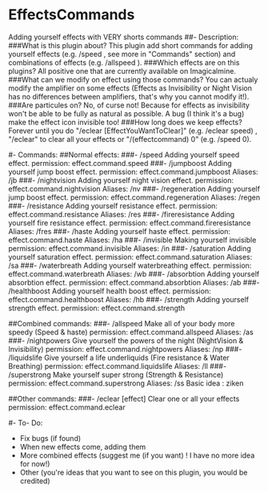 # EffectsCommands
Adding yourself effects with VERY shorts commands
##- Description:
###What is this plugin about?
This plugin add short commands for adding yourself effects (e.g. /speed <amplifier>, see more in "Commands" section) and combinations of effects (e.g. /allspeed <amplifier>).
###Which effects are on this plugins?
All positive one that are currently available on Imagicalmine.
###What can we modify on effect using those commands?
You can actualy modify the amplifier on some effects (Effects as Invisibility or Night Vision has no differences between amplifiers, that's why you cannot modify it!).
###Are particules on?
No, of curse not! Because for effects as invisibility won't be able to be fully as natural as possible. A bug (I think it's a bug) make the effect icon invisible too!
###How long does we keep effects?
Forever until you do "/eclear [EffectYouWantToClear]" (e.g. /eclear speed) , "/eclear" to clear all your effects or "/(effectcommand) 0" (e.g. /speed 0).

#- Commands:
##Normal effects:
###- /speed <amplifier>
Adding yourself speed effect.
permission: effect.command.speed
###- /jumpboost <amplifier>
Adding yourself jump boost effect.
permission: effect.command.jumpboost
Aliases: /jb
###- /nightvision
Adding yourself night vision effect.
permission: effect.command.nightvision
Aliases: /nv
###- /regeneration <amplifier>
Adding yourself jump boost effect.
permission: effect.command.regeneration
Aliases: /regen
###- /resistance <amplifier>
Adding yourself resistance effect.
permission: effect.command.resistance
Aliases: /res
###- /fireresistance
Adding yourself fire resistance effect.
permission: effect.command.fireresistance
Aliases: /fres
###- /haste <amplifier>
Adding yourself haste effect.
permission: effect.command.haste
Aliases: /ha
###- /invisible
Making yourself invisible
permission: effect.command.invisible
Aliases: /in
###- /saturation <amplifier>
Adding yourself saturation effect.
permission: effect.command.saturation
Aliases: /sa
###- /waterbreath <amplifier>
Adding yourself waterbreathing effect.
permission: effect.command.waterbreath
Aliases: /wb
###- /absorbtion <amplifier>
Adding yourself absorbtion effect.
permission: effect.command.absorbtion
Aliases: /ab
###- /healthboost <amplifier>
Adding yourself health boost effect.
permission: effect.command.healthboost
Aliases: /hb
###- /strength <amplifier>
Adding yourself strength effect.
permission: effect.command.strength

##Combined commands:
###- /allspeed <amplifier>
Make all of your body more speedy (Speed & haste)
permission: effect.command.allspeed
Aliases: /as
###- /nightpowers
Give yourself the powers of the night (NightVision & Invisibility)
permission: effect.command.nightpowers
Aliases: /np
###- /liquidslife
Give yourself a life underliquids (Fire resistance & Water Breathing)
permission: effect.command.liquidslife
Aliases: /ll
###- /superstrong <amplifier>
Make yourself super strong (Strength & Resistance)
permission: effect.command.superstrong
Aliases: /ss
Basic idea : ziken

##Other commands:
###- /eclear [effect]
Clear one or all your effects
permission: effect.command.eclear

#- To- Do:
- Fix bugs (if found)
- When new effects come, adding them
- More combined effects (suggest me (if you want) ! I have no more idea for now!)
- Other (you're ideas that you want to see on this plugin, you would be credited)
